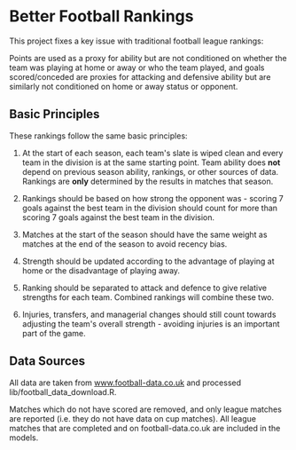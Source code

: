 # Better Football Rankings

This project fixes a key issue with traditional football league rankings: 

Points are used as a proxy for ability but are not conditioned on whether the team was playing at home or away or who the team played, and goals scored/conceded are proxies for attacking and defensive ability but are similarly not conditioned on home or away status or opponent.

## Basic Principles

These rankings follow the same basic principles:

1) At the start of each season, each team's slate is wiped clean and every team in the division is at the same starting point. Team ability does **not** depend on previous season ability, rankings, or other sources of data. Rankings are **only** determined by the results in matches that season.

2) Rankings should be based on how strong the opponent was - scoring 7 goals against the best team in the division should count for more than scoring 7 goals against the best team in the division.

3) Matches at the start of the season should have the same weight as matches at the end of the season to avoid recency bias.

4) Strength should be updated according to the advantage of playing at home or the disadvantage of playing away.

5) Ranking should be separated to attack and defence to give relative strengths for each team. Combined rankings will combine these two.

6) Injuries, transfers, and managerial changes should still count towards adjusting the team's overall strength - avoiding injuries is an important part of the game.

## Data Sources

All data are taken from www.football-data.co.uk and processed lib/football_data_download.R.

Matches which do not have scored are removed, and only league matches are reported (i.e. they do not have data on cup matches). All league matches that are completed and on football-data.co.uk are included in the models.

